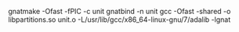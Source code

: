 gnatmake -Ofast -fPIC -c unit
gnatbind -n unit
gcc -Ofast -shared -o libpartitions.so unit.o -L/usr/lib/gcc/x86_64-linux-gnu/7/adalib -lgnat
